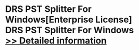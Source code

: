 # DRS PST Splitter For Windows[Enterprise License]<br />DRS PST Splitter For Windows<br />[>> Detailed information](https://secure.shareit.com/shareit/product.html?productid=301004996&affiliateid=200057808)
